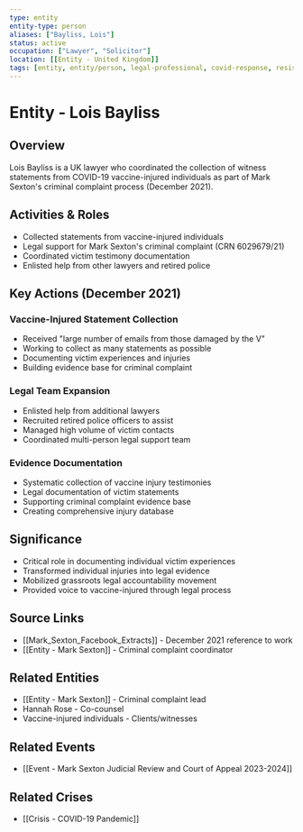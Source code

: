 ```yaml
---
type: entity
entity-type: person
aliases: ["Bayliss, Lois"]
status: active
occupation: ["Lawyer", "Solicitor"]
location: [[Entity - United Kingdom]]
tags: [entity, entity/person, legal-professional, covid-response, resistance, vaccine-injured]
---
```


# Entity - Lois Bayliss

## Overview
Lois Bayliss is a UK lawyer who coordinated the collection of witness statements from COVID-19 vaccine-injured individuals as part of Mark Sexton's criminal complaint process (December 2021).

## Activities & Roles
- Collected statements from vaccine-injured individuals
- Legal support for Mark Sexton's criminal complaint (CRN 6029679/21)
- Coordinated victim testimony documentation
- Enlisted help from other lawyers and retired police

## Key Actions (December 2021)

### Vaccine-Injured Statement Collection
- Received "large number of emails from those damaged by the V"
- Working to collect as many statements as possible
- Documenting victim experiences and injuries
- Building evidence base for criminal complaint

### Legal Team Expansion
- Enlisted help from additional lawyers
- Recruited retired police officers to assist
- Managed high volume of victim contacts
- Coordinated multi-person legal support team

### Evidence Documentation
- Systematic collection of vaccine injury testimonies
- Legal documentation of victim statements
- Supporting criminal complaint evidence base
- Creating comprehensive injury database

## Significance
- Critical role in documenting individual victim experiences
- Transformed individual injuries into legal evidence
- Mobilized grassroots legal accountability movement
- Provided voice to vaccine-injured through legal process

## Source Links
- [[Mark_Sexton_Facebook_Extracts]] - December 2021 reference to work
- [[Entity - Mark Sexton]] - Criminal complaint coordinator

## Related Entities
- [[Entity - Mark Sexton]] - Criminal complaint lead
- Hannah Rose - Co-counsel
- Vaccine-injured individuals - Clients/witnesses

## Related Events
- [[Event - Mark Sexton Judicial Review and Court of Appeal 2023-2024]]

## Related Crises
- [[Crisis - COVID-19 Pandemic]]
